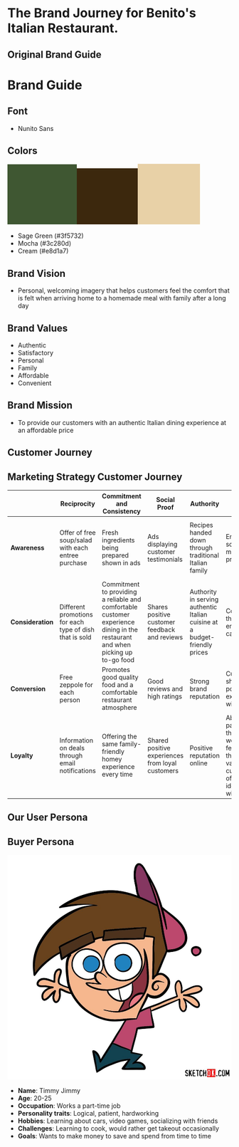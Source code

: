 # The Brand Journey for Benito's Italian Restaurant.

## Original Brand Guide
# Brand Guide
## Font
- Nunito Sans
## Colors
![sage](sage.png)![mocha.png](mocha.png)![cream](cream.png)
- Sage Green (#3f5732)
- Mocha (#3c280d)
- Cream (#e8d1a7)

## Brand Vision
- Personal, welcoming imagery that helps customers feel the comfort that is felt when arriving home to a homemade meal with family after a long day

## Brand Values
- Authentic
- Satisfactory
- Personal
- Family
- Affordable
- Convenient

## Brand Mission
- To provide our customers with an authentic Italian dining experience at an affordable price
## Customer Journey
## Marketing Strategy Customer Journey

|                        | Reciprocity                                  | Commitment and Consistency                                                        | Social Proof                             | Authority                                           | Liking                                                              | Scarcity                                                                                       |
|------------------------|----------------------------------------------|----------------------------------------------------------------------------------|-----------------------------------------|-----------------------------------------------------|---------------------------------------------------------------------|-------------------------------------------------------------------------------------------------|
| **Awareness**          | Offer of free soup/salad with each entree purchase | Fresh ingredients being prepared shown in ads                                       | Ads displaying customer testimonials     | Recipes handed down through traditional Italian family | Engaging social media presence                                        | A Daily discount by signing up for email list (free item or 15% with certain conditions)         |
| **Consideration**      | Different promotions for each type of dish that is sold | Commitment to providing a reliable and comfortable customer experience dining in the restaurant and when picking up to-go food | Shares positive customer feedback and reviews | Authority in serving authentic Italian cuisine at a budget-friendly prices | Connection through engaging campaigns                                  | First time customers automatically get a 5% discount on top of other promotions                |
| **Conversion**         | Free zeppole for each person                 | Promotes good quality food and a comfortable restaurant atmosphere                                  | Good reviews and high ratings             | Strong brand reputation                                      | Customers share positive experience with others                          | Seasonal dishes                                                                                |
| **Loyalty**            | Information on deals through email notifications | Offering the same family-friendly homey experience every time                                      | Shared positive experiences from loyal customers | Positive reputation online                                     | About page on the website features the brand’s values that customers often identify with | Exclusive deals for those that are signed up for the email list                               |




## Our User Persona

## Buyer Persona

![Timmy](timmy.jpg)

- **Name**: Timmy Jimmy
- **Age**: 20-25
- **Occupation**: Works a part-time job
- **Personality traits**: Logical, patient, hardworking
- **Hobbies**: Learning about cars, video games, socializing with friends
- **Challenges**: Learning to cook, would rather get takeout occasionally
- **Goals**: Wants to make money to save and spend from time to time


